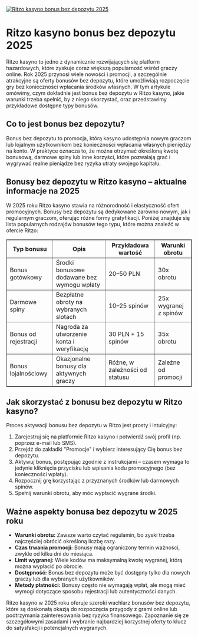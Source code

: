 [![Ritzo kasyno bonus bez depozytu 2025](https://123-caf.pages.dev/gitsignup.png)](https://vrmoo.ru/Bt82HjjY)

<h1>Ritzo kasyno bonus bez depozytu 2025</h1> <p>Ritzo kasyno to jedno z dynamicznie rozwijających się platform hazardowych, które zyskuje coraz większą popularność wśród graczy online. Rok 2025 przynosi wiele nowości i promocji, a szczególnie atrakcyjne są oferty bonusów bez depozytu, które umożliwiają rozpoczęcie gry bez konieczności wpłacania środków własnych. W tym artykule omówimy, czym dokładnie jest bonus bez depozytu w Ritzo kasyno, jakie warunki trzeba spełnić, by z niego skorzystać, oraz przedstawimy przykładowe dostępne typy bonusów.</p>  <h2>Co to jest bonus bez depozytu?</h2> <p>Bonus bez depozytu to promocja, którą kasyno udostępnia nowym graczom lub lojalnym użytkownikom bez konieczności wpłacania własnych pieniędzy na konto. W praktyce oznacza to, że można otrzymać określoną kwotę bonusową, darmowe spiny lub inne korzyści, które pozwalają grać i wygrywać realne pieniądze bez ryzyka utraty swojego kapitału.</p>  <h2>Bonusy bez depozytu w Ritzo kasyno – aktualne informacje na 2025</h2> <p>W 2025 roku Ritzo kasyno stawia na różnorodność i elastyczność ofert promocyjnych. Bonusy bez depozytu są dedykowane zarówno nowym, jak i regularnym graczom, oferując różne formy gratyfikacji. Poniżej znajduje się lista popularnych rodzajów bonusów tego typu, które można znaleźć w ofercie Ritzo:</p>  <table border="1" cellpadding="8" cellspacing="0">   <thead>     <tr>       <th>Typ bonusu</th>       <th>Opis</th>       <th>Przykładowa wartość</th>       <th>Warunki obrotu</th>     </tr>   </thead>   <tbody>     <tr>       <td>Bonus gotówkowy</td>       <td>Środki bonusowe dodawane bez wymogu wpłaty</td>       <td>20–50 PLN</td>       <td>30x obrotu</td>     </tr>     <tr>       <td>Darmowe spiny</td>       <td>Bezpłatne obroty na wybranych slotach</td>       <td>10–25 spinów</td>       <td>25x wygranej z spinów</td>     </tr>     <tr>       <td>Bonus od rejestracji</td>       <td>Nagroda za utworzenie konta i weryfikację</td>       <td>30 PLN + 15 spinów</td>       <td>35x obrotu</td>     </tr>     <tr>       <td>Bonus lojalnościowy</td>       <td>Okazjonalne bonusy dla aktywnych graczy</td>       <td>Różne, w zależności od statusu</td>       <td>Zależne od promocji</td>     </tr>   </tbody> </table>  <h2>Jak skorzystać z bonusu bez depozytu w Ritzo kasyno?</h2> <p>Proces aktywacji bonusu bez depozytu w Ritzo jest prosty i intuicyjny:</p> <ol>   <li>Zarejestruj się na platformie Ritzo kasyno i potwierdź swój profil (np. poprzez e-mail lub SMS).</li>   <li>Przejdź do zakładki "Promocje" i wybierz interesujący Cię bonus bez depozytu.</li>   <li>Aktywuj bonus, postępując zgodnie z instrukcjami – czasem wymaga to jedynie kliknięcia przycisku lub wpisania kodu promocyjnego (bez konieczności wpłaty).</li>   <li>Rozpocznij grę korzystając z przyznanych środków lub darmowych spinów.</li>   <li>Spełnij warunki obrotu, aby móc wypłacić wygrane środki.</li> </ol>  <h2>Ważne aspekty bonusa bez depozytu w 2025 roku</h2> <ul>   <li><strong>Warunki obrotu:</strong> Zawsze warto czytać regulamin, bo zyski trzeba najczęściej obrócić określoną liczbę razy.</li>   <li><strong>Czas trwania promocji:</strong> Bonusy mają ograniczony termin ważności, zwykle od kilku dni do miesiąca.</li>   <li><strong>Limit wygranej:</strong> Wiele kodów ma maksymalną kwotę wygranej, którą można wypłacić po obrocie.</li>   <li><strong>Dostępność:</strong> Bonus bez depozytu może być dostępny tylko dla nowych graczy lub dla wybranych użytkowników.</li>   <li><strong>Metody płatności:</strong> Bonusy często nie wymagają wpłat, ale mogą mieć wymogi dotyczące sposobu rejestracji lub autentyczności danych.</li> </ul>  <p>Ritzo kasyno w 2025 roku oferuje szeroki wachlarz bonusów bez depozytu, które są doskonałą okazją do rozpoczęcia przygody z grami online lub podtrzymania zainteresowania bez ryzyka finansowego. Zapoznanie się ze szczegółowymi zasadami i wybranie najbardziej korzystnej oferty to klucz do satysfakcji i potencjalnych wygranych.</p>